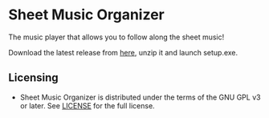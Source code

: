 # Sheet Music Organizer
The music player that allows you to follow along the sheet music!

Download the latest release from [here](https://github.com/gudube/SheetMusicOrganizer/releases), unzip it and launch setup.exe.

## Licensing
- Sheet Music Organizer is distributed under the terms of the GNU GPL v3 or later. See [LICENSE](https://github.com/gudube/SheetMusicOrganizer/blob/master/LICENSE) for the full license.
